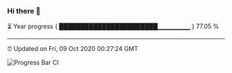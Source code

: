 ### Hi there 👋

⏳ Year progress { ███████████████████████▁▁▁▁▁▁▁ } 77.05 %

---

⏰ Updated on Fri, 09 Oct 2020 00:27:24 GMT

![Progress Bar CI](https://github.com/liununu/liununu/workflows/Progress%20Bar%20CI/badge.svg)
